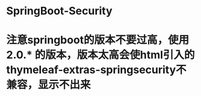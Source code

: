 # SpringBoot-Security
# 注意springboot的版本不要过高，使用2.0.* 的版本，版本太高会使html引入的thymeleaf-extras-springsecurity不兼容，显示不出来
